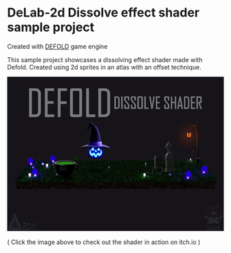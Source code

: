  
# DeLab-2d Dissolve effect shader sample project

Created with [DEFOLD](https://defold.com/) game engine

This sample project showcases a dissolving effect shader made with Defold. Created using 2d sprites in an atlas with an offset technique.

[![Example](/docs/screen_shot.png)](https://flexyourbrain.itch.io/dissolve-shader-defold)

( Click the image above to check out the shader in action on itch.io )

